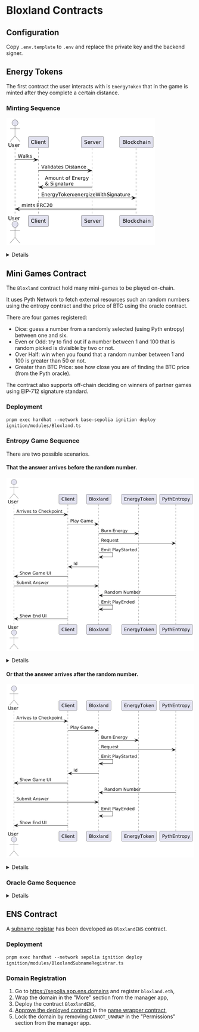 # Bloxland Contracts

## Configuration

Copy `.env.template` to `.env` and replace the private key and the backend signer.

## Energy Tokens

The first contract the user interacts with is `EnergyToken` that in the game
is minted after they complete a certain distance.

### Minting Sequence

![Minting Tokens](./docs/NO_12i8m38RlVOgSl0dYSGUPphs0KtVn4hguXNKfj9cWJs-BmiHB-SltVo4fesBGUN86hVe0bqZ1v0VMEwWSaoWKqA8Re_byCsWeF2WaS4N77If5E79K54icipzzF_av1N-7MYZqpvkieE5UKET0FsCFpjlH3iW2nRTwzYD9GJdpYrhMOH6NUfRpqacRM3H2VQgs6rEITEcqDm00.png)

<details>
```
@startuml
actor User
User -> Client : Walks
Client -> Server : Validates Distance
Server -> Client : Amount of Energy\n& Signature
Client -> Blockchain : EnergyToken:energizeWithSignature
Blockchain -> User : mints ERC20
@enduml
```
</details>

## Mini Games Contract

The `Bloxland` contract hold many mini-games to be played on-chain.

It uses Pyth Network to fetch external resources such an random numbers using
the entropy contract and the price of BTC using the oracle contract.

There are four games registered:

- Dice: guess a number from a randomly selected (using Pyth entropy) between
  one and six.
- Even or Odd: try to find out if a number between 1 and 100 that is random
  picked is divisible by two or not.
- Over Half: win when you found that a random number between 1 and 100 is
  greater than 50 or not.
- Greater than BTC Price: see how close you are of finding the BTC price (from
  the Pyth oracle).

The contract also supports off-chain deciding on winners of partner games using
EIP-712 signature standard.

### Deployment

```shell
pnpm exec hardhat --network base-sepolia ignition deploy ignition/modules/Bloxland.ts
```

### Entropy Game Sequence

There are two possible scenarios.

#### That the answer arrives before the random number.

![Playing Entropy](./docs/XOzDRW8n38NtEOKlq0jqKV6ZKSMcGamvG21MPqHYKySfpUth88J2ecAJIC-VxEyjidhHagBpHsM1VKPnxO6NDrZ76KdX5POYymzcK8RrXCVJcMTITniRk8hy6pq5GxVHLtZt2TqzD60WbA_woISaOrP5w1OzKDkgqq0gVAv6xV2xODQUw0yDQTRhjR4rmD1ndVacT9gjbsNZn9Uh8kmtzwxTvh4SskubvGkAwwKUkPrzdE2Zf0FAKys10l.png)

<details>
```
@startuml
actor User
User -> Client : Arrives to Checkpoint
Client -> Bloxland : Play Game
Bloxland -> EnergyToken : Burn Energy
Bloxland -> PythEntropy : Request
Bloxland -> Bloxland : Emit PlayStarted
Bloxland -> Client : Id
Client -> User : Show Game UI
User -> Bloxland : Submit Answer
PythEntropy -> Bloxland : Random Number
Bloxland -> Bloxland : Emit PlayEnded
Client -> User : Show End UI
@enduml
```
</details>

#### Or that the answer arrives after the random number.

![Playing Entropy](./docs/XP1DQWCn38NtFeKkq0jqKVB3KB8f8TCSm8b5PuWjfxBSrBUl74BHB4etDZnzy3vfLSIpr1ITFqjcE1ParnzuUe5jd944dc7DF7zX0ScmdV1ykUQPn3t62cvY_ewUWgBxw1ky-eJkDrHW8EIFzfulICfiAjCZMb3x9jD0mldQb3hWPyKYbh15GvhbtZRs3J0OpfZlWj7iUsasJlbsLuJZpjdEPS51lvpWhQQJkOa1ndhg3cigD-H_DGSA-9.png)

<details>
```
@startuml
actor User
User -> Client : Arrives to Checkpoint
Client -> Bloxland : Play Game
Bloxland -> EnergyToken : Burn Energy
Bloxland -> PythEntropy : Request
Bloxland -> Bloxland : Emit PlayStarted
Bloxland -> Client : Id
Client -> User : Show Game UI
PythEntropy -> Bloxland : Random Number
User -> Bloxland : Submit Answer
Bloxland -> Bloxland : Emit PlayEnded
Client -> User : Show End UI
@enduml
```
</details>

### Oracle Game Sequence

<details>
```
@startuml
actor User
User -> Client : Arrives to Checkpoint
Client -> Bloxland : Play Game
Bloxland -> EnergyToken : Burn Energy
Bloxland -> Bloxland : Emit PlayStarted
Bloxland -> Client : Id
Client -> User : Show Game UI
User -> Bloxland : Submit Answer
Bloxland -> Bloxland : Emit PlayEnded
Client -> User : Show End UI
@enduml
```
</details>

## ENS Contract

A [subname registar](https://docs.ens.domains/wrapper/creating-subname-registrar)
has been developed as `BloxlandENS` contract.

### Deployment

```shell
pnpm exec hardhat --network sepolia ignition deploy ignition/modules/BloxlandSubnameRegistrar.ts
```

### Domain Registration

1. Go to https://sepolia.app.ens.domains and register `bloxland.eth`,
2. Wrap the domain in the "More" section from the manager app,
2. Deploy the contract `BloxlandENS`,
3. [Approve the deployed contract](https://docs.ens.domains/wrapper/creating-subname-registrar/#approve-your-contract)
   in the [name wrapper contract](https://sepolia.etherscan.io/address/0x0635513f179D50A207757E05759CbD106d7dFcE8#writeContract),
4. Lock the domain by removing `CANNOT_UNWRAP` in the "Permissions" section
   from the manager app.

